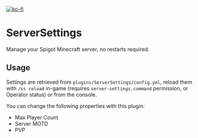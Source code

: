 [![ko-fi](https://ko-fi.com/img/githubbutton_sm.svg)](https://ko-fi.com/A0A577AMK)
# ServerSettings
Manage your Spigot Minecraft server, no restarts required.

## Usage
Settings are retrieved from `plugins/ServerSettings/config.yml`, reload them with `/ss reload` in-game  (requires `server-settings.command` permission, or Operator status) or from the console.

You can change the following properties with this plugin:
- Max Player Count
- Server MOTD
- PVP
